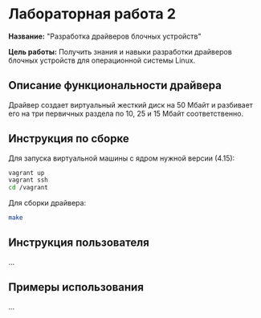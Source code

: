 # Лабораторная работа 2

**Название:** "Разработка драйверов блочных устройств"

**Цель работы:** Получить знания и навыки разработки драйверов блочных устройств для операционной системы Linux. 

## Описание функциональности драйвера
Драйвер создает виртуальный жесткий диск на 50 Мбайт и разбивает его на три первичных раздела по 10, 25 и 15 Мбайт соответственно.

## Инструкция по сборке

Для запуска виртуальной машины с ядром нужной версии (4.15):

```sh
vagrant up
vagrant ssh
cd /vagrant
```

Для сборки драйвера:

```sh
make
```

## Инструкция пользователя

...

## Примеры использования

...

